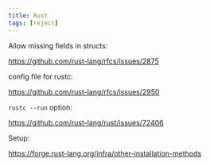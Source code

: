 ```yaml
---
title: Rust
tags: [reject]
---
```


Allow missing fields in structs:

<https://github.com/rust-lang/rfcs/issues/2875>

config file for rustc:

<https://github.com/rust-lang/rfcs/issues/2950>

`rustc --run` option:

<https://github.com/rust-lang/rust/issues/72406>

Setup:

<https://forge.rust-lang.org/infra/other-installation-methods>
